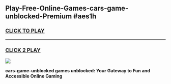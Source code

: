 
## Play-Free-Online-Games-cars-game-unblocked-Premium #aes1h
<h3>
<a href="https://premium.freeplayer.one?title=cars-game-unblocked&ref=8M">CLICK TO PLAY</a></h3>
<hr>

<h3>
<a href="https://premium.freeplayer.one?title=cars-game-unblocked&ref=8M">CLICK 2 PLAY</a>
  
</h3>

<a href="https://premium.freeplayer.one?title=cars-game-unblocked&ref=8M"><img src="https://clearcache.store/games.png"></a>


**cars-game-unblocked games unblocked: Your Gateway to Fun and Accessible Online Gaming**
